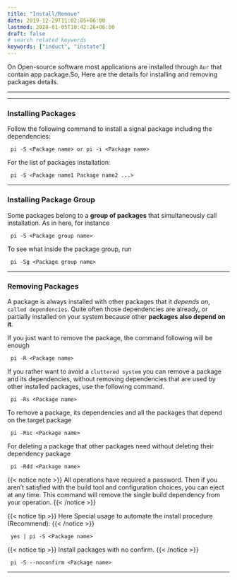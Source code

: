 ```yaml
---
title: "Install/Remove"
date: 2019-12-29T11:02:05+06:00
lastmod: 2020-01-05T10:42:26+06:00
draft: false
# search related keywords
keywords: ["induct", "instate"]
---
```

On Open-source software most applications are installed through `Aur` that contain app package.So, Here are the details for installing and removing packages details.

----
----
### Installing Packages

Follow the following command to install a signal package including the dependencies:
```
 pi -S <Package name> or pi -i <Package name>
```
For the list of packages installation:
```
 pi -S <Package name1 Package name2 ...>
```
---

### Installing Package Group

Some packages belong to a **group of packages** that simultaneously call installation. As in here, for instance
```
 pi -S <Package group name>
```
To see what inside the package group, run
```
 pi -Sg <Package group name>
```

---

### Removing Packages
A package is always installed with other packages that it *depends on*, `called dependencies`. Quite often those dependencies are already, or partially installed on your system because other **packages also depend on it**.

If you just want to remove the package, the command following will be enough
```    
 pi -R <Package name>
```
If you rather want to avoid a `cluttered system` you can remove a package and its dependencies, without removing dependencies that are used by other installed packages, use the following command.

```
 pi -Rs <Package name>
```
To remove a package, its dependencies and all the packages that depend on the target package
```
 pi -Rsc <Package name>
```
For deleting a package that other packages need without deleting their dependency package

```
 pi -Rdd <Package name>
```

{{< notice note >}}
All operations have required a password. Then if you aren’t satisfied with the build tool and configuration choices, you can eject at any time. This command will remove the single build dependency from your operation.
{{< /notice >}}

{{< notice tip >}}
Here Special usage to automate the install procedure (Recommend):
{{< /notice >}}

```
 yes | pi -S <Package name> 
```
	
{{< notice tip >}}
Install packages with no confirm.
{{< /notice >}}

```
 pi -S --noconfirm <Package name>
```

----